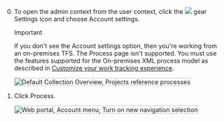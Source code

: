 
0. To open the admin context from the user context, click the ![](/vsts/work/_img/icons/gear_icon.png) gear Settings icon and choose Account settings.
 
	>[!IMPORTANT]  
	>If you don't see the Account settings option, then you're working from an on-premises TFS. The Process page isn't supported. You must use the features supported for the On-premises XML process model as described in [Customize your work tracking experience](/vsts/work/customize/customize-work).
	
	<img src="/vsts/work/customize/process/_img/manage-process-open-account-settings.png" alt="Default Collection Overview, Projects reference processes" style="border: 1px solid #C3C3C3;" /> 

0. Click Process.   

	<img src="/vsts/work/_shared/_img/web-portal-admin-process-hub-new-nav.png" alt="Web portal, Account menu, Turn on new navigation selection" style="border: 1px solid #C3C3C3;" />  

